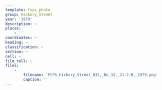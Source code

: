 ```yaml
---
template: fsps_photo
group: Hickory_Street
year: '1979'
description: ~
places:
    - ''
coordinates: ~
heading: ~
classification: ~
section: ~
cell: ~
film_roll: ~
files:
    -
        filename: 'FSPS_Hickory_Street_032,_No_32,_21-2-B,_1979.png'
        caption: ''
---
```

